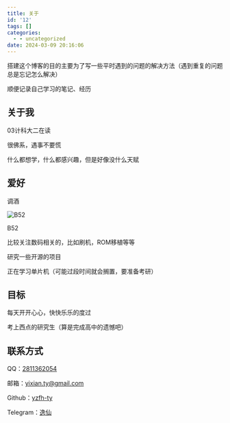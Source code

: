 ```yaml
---
title: 关于
id: '12'
tags: []
categories:
  - - uncategorized
date: 2024-03-09 20:16:06
---
```


搭建这个博客的目的主要为了写一些平时遇到的问题的解决方法（遇到重复的问题总是忘记怎么解决）

顺便记录自己学习的笔记、经历

## 关于我

03计科大二在读

很佛系，遇事不要慌

什么都想学，什么都感兴趣，但是好像没什么天赋

## 爱好

调酒

![B52](https://upyun.525866.xyz/photo/1.jpg)

B52

比较关注数码相关的，比如刷机，ROM移植等等

研究一些开源的项目

正在学习单片机（可能过段时间就会搁置，要准备考研）

## 目标

每天开开心心，快快乐乐的度过

考上西点的研究生（算是完成高中的遗憾吧）

## 联系方式

QQ：[2811362054](https://qm.qq.com/q/mTkGdPFxjs)

邮箱：[yixian.ty@gmail.com](mailto:yixian.ty@gmail.com)

Github：[yzfh-ty](https://github.com/yzfh-ty)

Telegram：[逸仙](http://t.me/yixian_ty)